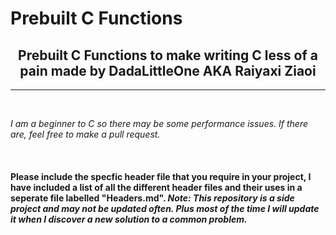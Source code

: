 # Prebuilt C Functions

<div align="center">
    <h2>
        Prebuilt C Functions to make writing C less of a pain made by DadaLittleOne AKA Raiyaxi Ziaoi
    </h2>
</div>
<hr>
<br/>
<p><i>
    I am a beginner to C so there may be some performance issues. If there are, feel free to make a pull request.
</p></i>
<br/>
<h4>
    Please include the specfic header file that you require in your project, I have included a list of all the different header files and their uses in a seperate file labelled "Headers.md".
    <i>
        Note: This repository is a side project and may not be updated often. Plus most of the time I will update it when I discover a new solution to a common problem.
    </i>
</h4>
